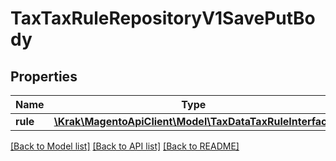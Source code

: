 # TaxTaxRuleRepositoryV1SavePutBody

## Properties
Name | Type | Description | Notes
------------ | ------------- | ------------- | -------------
**rule** | [**\Krak\MagentoApiClient\Model\TaxDataTaxRuleInterface**](TaxDataTaxRuleInterface.md) |  | 

[[Back to Model list]](../README.md#documentation-for-models) [[Back to API list]](../README.md#documentation-for-api-endpoints) [[Back to README]](../README.md)


